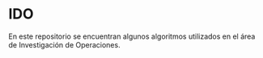 # IDO

En este repositorio se encuentran algunos algoritmos utilizados en el área de Investigación de Operaciones.
